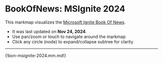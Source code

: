 # BookOfNews: MSIgnite 2024

This markmap visualizes the [Microsoft Ignite Book Of News](https://news.microsoft.com/ignite-2024-book-of-news/). 

- It was last updated on **Nov 24, 2024**.
- Use pan/zoom or touch to navigate around the markmap
- Click any circle (node) to expand/collapse subtree for clarity

---

{!bon-msignite-2024.mm.md!}